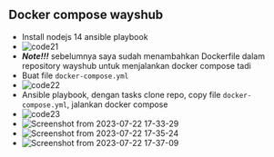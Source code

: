 ## Docker compose wayshub
-  Install nodejs 14 ansible playbook
-  ![code21](https://github.com/galantixa/devops17-dumbways-galantixa/assets/92994294/998117b4-f5e9-4a0d-94d7-5f82d4aca506)
-  ***Note!!!*** sebelumnya saya sudah menambahkan Dockerfile dalam repository wayshub untuk menjalankan docker compose tadi
-  Buat file ```docker-compose.yml```
-  ![code22](https://github.com/galantixa/devops17-dumbways-galantixa/assets/92994294/fc79fb55-a1e0-47f0-9fe3-1e4efd89d3b0)
-  Ansible playbook, dengan tasks clone repo, copy file ```docker-compose.yml```, jalankan docker compose
-  ![code23](https://github.com/galantixa/devops17-dumbways-galantixa/assets/92994294/d931d560-aa86-4256-92e7-e3ce25bebf22)
-  ![Screenshot from 2023-07-22 17-33-29](https://github.com/galantixa/devops17-dumbways-galantixa/assets/92994294/8574addf-d7e6-4077-958f-faa8659e88ba)
-  ![Screenshot from 2023-07-22 17-35-24](https://github.com/galantixa/devops17-dumbways-galantixa/assets/92994294/644954d0-da92-4adc-8019-9c5517c84cf5)
-  ![Screenshot from 2023-07-22 17-37-09](https://github.com/galantixa/devops17-dumbways-galantixa/assets/92994294/66f11768-7020-4949-a0bf-f662ea63eaa1)
